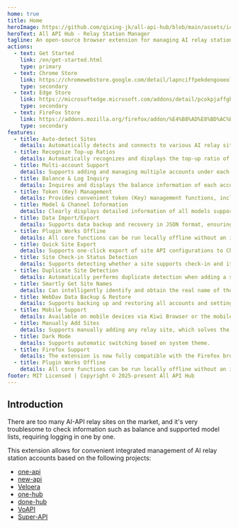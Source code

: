 ```yaml
---
home: true
title: Home
heroImage: https://github.com/qixing-jk/all-api-hub/blob/main/assets/icon.png?raw=true
heroText: All API Hub - Relay Station Manager
tagline: An open-source browser extension for managing AI relay station accounts.
actions:
  - text: Get Started
    link: /en/get-started.html
    type: primary
  - text: Chrome Store
    link: https://chromewebstore.google.com/detail/lapnciffpekdengooeolaienkeoilfeo
    type: secondary
  - text: Edge Store
    link: https://microsoftedge.microsoft.com/addons/detail/pcokpjaffghgipcgjhapgdpeddlhblaa
    type: secondary
  - text: FireFox Store
    link: https://addons.mozilla.org/firefox/addon/%E4%B8%AD%E8%BD%AC%E7%AB%99%E7%AE%A1%E7%90%86%E5%99%A8-all-api-hub
    type: secondary
features:
  - title: Auto-detect Sites
    details: Automatically detects and connects to various AI relay sites, creating and adding access tokens with a single click to simplify the initial setup process.
  - title: Recognize Top-up Ratios
    details: Automatically recognizes and displays the top-up ratio of the relay station, helping you to clearly evaluate and maximize your fund utilization.
  - title: Multi-account Support
    details: Supports adding and managing multiple accounts under each relay station, with support for account grouping and switching, easily meeting your needs for using and isolating multiple accounts.
  - title: Balance & Log Inquiry
    details: Inquires and displays the balance information of each account in real-time, and provides detailed usage logs, allowing you to fully grasp your consumption dynamics.
  - title: Token (Key) Management
    details: Provides convenient token (Key) management functions, including viewing, copying, and refreshing, to ensure safe and efficient operations.
  - title: Model & Channel Information
    details: Clearly displays detailed information of all models supported by the site and their associated channels, helping you make the best model choice.
  - title: Data Import/Export
    details: Supports data backup and recovery in JSON format, ensuring data security.
  - title: Plugin Works Offline
    details: All core functions can be run locally offline without an internet connection, effectively protecting your data privacy and ensuring stability.
  - title: Quick Site Export
    details: Supports one-click export of site API configurations to CherryStudio and New API, simplifying the process of adding upstream providers to these platforms.
  - title: Site Check-in Status Detection
    details: Supports detecting whether a site supports check-in and its check-in status.
  - title: Duplicate Site Detection
    details: Automatically performs duplicate detection when adding a site to avoid duplicate sites in the list and keep the data clean.
  - title: Smartly Get Site Names
    details: Can intelligently identify and obtain the real name of the site, rather than simply displaying the domain name, improving readability.
  - title: WebDav Data Backup & Restore
    details: Supports backing up and restoring all accounts and settings via WebDav, ensuring data security and enabling cross-device synchronization.
  - title: Mobile Support
    details: Available on mobile devices via Kiwi Browser or the mobile version of Firefox for a full feature experience.
  - title: Manually Add Sites
    details: Supports manually adding any relay site, which solves the problem of not being able to add a site when automatic recognition fails, enhancing flexibility.
  - title: Dark Mode
    details: Supports automatic switching based on system theme.
  - title: Firefox Support
    details: The extension is now fully compatible with the Firefox browser, providing a seamless experience for Firefox users.
  - title: Plugin Works Offline
    details: All core functions can be run locally offline without an internet connection, effectively protecting your data privacy and ensuring stability.
footer: MIT Licensed | Copyright © 2025-present All API Hub
---
```


## Introduction

There are too many AI-API relay sites on the market, and it's very troublesome to check information such as balance and supported model lists, requiring logging in one by one.

This extension allows for convenient integrated management of AI relay station accounts based on the following projects:

- [one-api](https://github.com/songquanpeng/one-api)
- [new-api](https://github.com/QuantumNous/new-api)
- [Veloera](https://github.com/Veloera/Veloera)
- [one-hub](https://github.com/MartialBE/one-hub)
- [done-hub](https://github.com/deanxv/done-hub)
- [VoAPI](https://github.com/VoAPI/VoAPI)
- [Super-API](https://github.com/SuperAI-Api/Super-API)